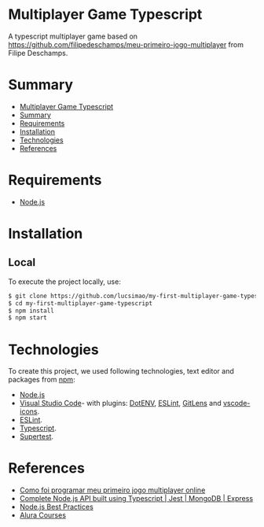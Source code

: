 # Multiplayer Game Typescript

A typescript multiplayer game based on https://github.com/filipedeschamps/meu-primeiro-jogo-multiplayer from Filipe Deschamps.

# Summary

- [Multiplayer Game Typescript](#multiplayer)
- [Summary](#summary)
- [Requirements](#requirements)
- [Installation](#installation)
- [Technologies](#technologies)
- [References](#references)

# Requirements

- [Node.js](https://nodejs.org/)

# Installation

## Local

To execute the project locally, use:

```sh
$ git clone https://github.com/lucsimao/my-first-multiplayer-game-typescript.git
$ cd my-first-multiplayer-game-typescript
$ npm install
$ npm start
```

# Technologies

To create this project, we used following technologies, text editor and packages from [npm](https://www.npmjs.com/):

- [Node.js](https://nodejs.org/)
- [Visual Studio Code](https://code.visualstudio.com/)- with plugins: [DotENV](https://github.com/mikestead/vscode-dotenv), [ESLint](https://github.com/Microsoft/vscode-eslint), [GitLens](https://github.com/eamodio/vscode-gitlens) and [vscode-icons](https://github.com/vscode-icons/vscode-icons).
- [ESLint](https://github.com/eslint/eslint).
- [Typescript](https://www.typescriptlang.org/).
- [Supertest](https://www.npmjs.com/package/supertest).

# References

- [Como foi programar meu primeiro jogo multiplayer online](https://www.youtube.com/watch?v=0sTfIZvjYJk&list=PLMdYygf53DP5SVQQrkKCVWDS0TwYLVitL&index=2)
- [Complete Node.js API built using Typescript | Jest | MongoDB | Express](https://github.com/waldemarnt/node-typescript-api)
- [Node.js Best Practices](https://github.com/i0natan/nodebestpractices)
- [Alura Courses](https://www.alura.com.br/)
